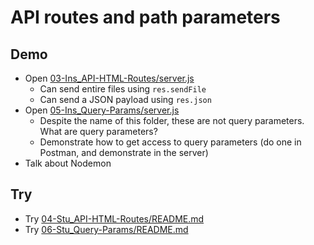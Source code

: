 # API routes and path parameters

## Demo

* Open [03-Ins_API-HTML-Routes/server.js](../activities/03-Ins_API-HTML-Routes/server.js)
  * Can send entire files using `res.sendFile`
  * Can send a JSON payload using `res.json`
* Open [05-Ins_Query-Params/server.js](../activities/05-Ins_Query-Params/server.js)
  * Despite the name of this folder, these are not query parameters. What are query parameters?
  * Demonstrate how to get access to query parameters (do one in Postman, and demonstrate in the server)
* Talk about Nodemon

## Try

* Try [04-Stu_API-HTML-Routes/README.md](../activities/04-Stu_API-HTML-Routes/README.md)
* Try [06-Stu_Query-Params/README.md](../activities/06-Stu_Query-Params/README.md)
